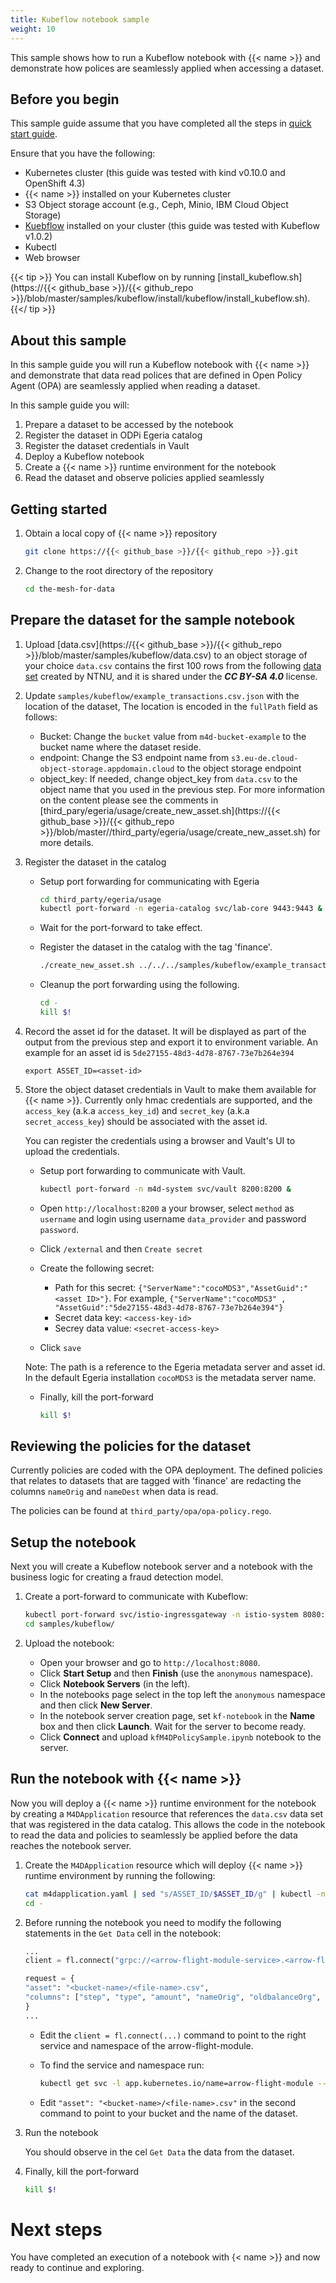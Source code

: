 ```yaml
---
title: Kubeflow notebook sample
weight: 10
---
```


This sample shows how to run a Kubeflow notebook with {{< name >}} and demonstrate how polices are seamlessly applied when accessing a dataset.

## Before you begin
This sample guide assume that you have completed all the steps in [quick start guide](/docs/setup/quickstart/).

Ensure that you have the following:
- Kubernetes cluster (this guide was tested with kind v0.10.0 and OpenShift 4.3)
- {{< name >}} installed on your Kubernetes cluster
- S3 Object storage account (e.g., Ceph, Minio, IBM Cloud Object Storage)
- [Kuebflow](https://www.kubeflow.org/) installed on your cluster (this guide was tested with Kubeflow v1.0.2)
- Kubectl
- Web browser


{{< tip >}}
You can install Kubeflow on by running [install_kubeflow.sh](https://{{< github_base >}}/{{< github_repo >}}/blob/master/samples/kubeflow/install/kubeflow/install_kubeflow.sh). 
{{</ tip >}}

## About this sample
In this sample guide you will run a Kubeflow notebook with {{< name >}} and demonstrate that data read polices that are defined in Open Policy Agent (OPA) are seamlessly applied when reading a dataset.

In this sample guide you will:
1. Prepare a dataset to be accessed by the notebook
1. Register the dataset in ODPi Egeria catalog
1. Register the dataset credentials in Vault
1. Deploy a Kubeflow notebook
1. Create a {{< name >}} runtime environment for the notebook
1. Read the dataset and observe policies applied seamlessly

## Getting started

1.  Obtain a local copy of {{< name >}} repository
    ```bash
    git clone https://{{< github_base >}}/{{< github_repo >}}.git
    ```
1.  Change to the root directory of the repository
    ```bash
    cd the-mesh-for-data
    ```

## Prepare the dataset for the sample notebook

1. Upload [data.csv](https://{{< github_base >}}/{{< github_repo >}}/blob/master/samples/kubeflow/data.csv) to an object storage of your choice
    `data.csv` contains the first 100 rows from the following [data set](https://www.kaggle.com/ntnu-testimon/paysim1/data) created by NTNU, and it is shared under the ***CC BY-SA 4.0*** license.
1. Update ```samples/kubeflow/example_transactions.csv.json``` with the location of the dataset, The location is encoded in the `fullPath` field as follows:
    - Bucket: Change the `bucket` value from `m4d-bucket-example` to the bucket name where the dataset reside.
    - endpoint: Change the S3 endpoint name from `s3.eu-de.cloud-object-storage.appdomain.cloud` to the object storage endpoint
    - object_key: If needed, change object_key from `data.csv` to the object name that you used in the previous step.
    For more information on the content please see the comments in [third_pary/egeria/usage/create_new_asset.sh](https://{{< github_base >}}/{{< github_repo >}}/blob/master//third_party/egeria/usage/create_new_asset.sh) for more details.
1. Register the dataset in the catalog

    - Setup port forwarding for communicating with Egeria

        ```bash
        cd third_party/egeria/usage
        kubectl port-forward -n egeria-catalog svc/lab-core 9443:9443 &
        ```
    - Wait for the port-forward to take effect.

    - Register the dataset in the catalog with the tag 'finance'.
    
        ```bash
        ./create_new_asset.sh ../../../samples/kubeflow/example_transactions.csv.json 'finance'
        ```
    - Cleanup the port forwarding using the following.
    
        ```bash
        cd -
        kill $!
        ```
1. Record the asset id for the dataset. It will be displayed as part of the output from the previous step and export it to environment variable. An example for an asset id is `5de27155-48d3-4d78-8767-73e7b264e394`
    ```
    export ASSET_ID=<asset-id>
    ```
1. Store the object dataset credentials in Vault to make them available for {{< name >}}. Currently only hmac credentials are supported, and the `access_key` (a.k.a `access_key_id`) and `secret_key` (a.k.a `secret_access_key`) should be associated with the asset id.

    You can register the credentials using a browser and Vault's UI to upload the credentials.

    - Setup port forwarding to communicate with Vault.
        ```bash
        kubectl port-forward -n m4d-system svc/vault 8200:8200 &
        ```
    - Open `http://localhost:8200` a your browser, select `method` as `username` and login using username `data_provider` and password `password`.

    - Click `/external` and then `Create secret`

    - Create the following secret:
        - Path for this secret: `{"ServerName":"cocoMDS3","AssetGuid":"<asset ID>"}`. For example, `{"ServerName":"cocoMDS3" , "AssetGuid":"5de27155-48d3-4d78-8767-73e7b264e394"}`
        - Secret data key: `<access-key-id>`
        - Secrey data value: `<secret-access-key>`
    - Click `save`
    
    Note: The path is a reference to the Egeria metadata server and asset id. In the default Egeria installation `cocoMDS3` is the metadata server name.

    - Finally, kill the port-forward

        ```bash
        kill $!
        ```

## Reviewing the policies for the dataset

Currently policies are coded with the OPA deployment.
The defined policies that relates to datasets that are tagged with 'finance' are redacting the columns `nameOrig` and `nameDest` when data is read.

The policies can be found at `third_party/opa/opa-policy.rego`.

## Setup the notebook

Next you will create a Kubeflow notebook server and a notebook with the business logic for creating a fraud detection model.

1. Create a port-forward to communicate with Kubeflow:
    ```bash
    kubectl port-forward svc/istio-ingressgateway -n istio-system 8080:80 &
    cd samples/kubeflow/
    ```

1. Upload the notebook:
    - Open your browser and go to `http://localhost:8080`.
    - Click **Start Setup** and then **Finish** (use the `anonymous` namespace).
    - Click **Notebook Servers** (in the left).
    - In the notebooks page select in the top left the `anonymous` namespace and then click **New Server**.
    - In the notebook server creation page, set `kf-notebook` in the **Name** box and then click **Launch**. Wait for the server to become ready.
    - Click **Connect** and upload `kfM4DPolicySample.ipynb` notebook to the server.

## Run the notebook with {{< name >}}

Now you will deploy a {{< name >}} runtime environment for the notebook by creating a `M4DApplication` resource that references the `data.csv` data set that was registered in the data catalog.
This allows the code in the notebook to read the data and policies to seamlessly be applied before the data reaches the notebook server.

1. Create the `M4DApplication` resource which will deploy {{< name >}} runtime environment by running the following:
    ```bash
    cat m4dapplication.yaml | sed "s/ASSET_ID/$ASSET_ID/g" | kubectl -n anonymous apply -f -
    cd -
    ```

1. Before running the notebook you need to modify the following statements in the `Get Data` cell in the notebook:
    ```python
    ...
    client = fl.connect("grpc://<arrow-flight-module-service>.<arrow-flight-module-ns>.svc.  cluster.local:80")

    request = {
    "asset": "<bucket-name>/<file-name>.csv", 
    "columns": ["step", "type", "amount", "nameOrig", "oldbalanceOrg", "newbalanceOrig", "nameDest", "oldbalanceDest", "newbalanceDest", "isFraud", "isFlaggedFraud"]
    }
    ...
    ``` 

    - Edit the `client = fl.connect(...)` command to point to the right service and namespace of the arrow-flight-module.
    - To find the service and namespace run:
        ```bash
        kubectl get svc -l app.kubernetes.io/name=arrow-flight-module --all-namespaces
        ```

    - Edit `"asset": "<bucket-name>/<file-name>.csv"` in the second command to point to your bucket and the name of the dataset.

1. Run the notebook

    You should observe in the cel `Get Data` the data from the dataset.

1. Finally, kill the port-forward
    ```bash
    kill $!
    ```

# Next steps
You have completed an execution of a notebook with {< name >}} and now ready to continue and exploring.